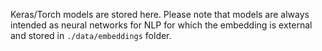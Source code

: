 Keras/Torch models are stored here.
Please note that models are always intended as neural networks for NLP for which the embedding is external and stored 
in `./data/embeddings` folder. 
